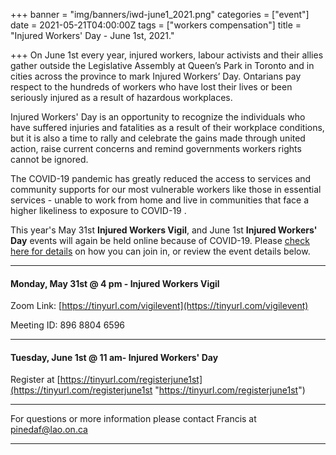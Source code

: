 +++
banner = "img/banners/iwd-june1_2021.png"
categories = ["event"]
date = 2021-05-21T04:00:00Z
tags = ["workers compensation"]
title = "Injured Workers' Day - June 1st, 2021."

+++
On June 1st every year, injured workers, labour activists and their allies gather outside the Legislative Assembly at Queen’s Park in Toronto and in cities across the province to mark Injured Workers’ Day. Ontarians pay respect to the hundreds of workers who have lost their lives or been seriously injured as a result of hazardous workplaces.

Injured Workers' Day is an opportunity to recognize the individuals who have suffered injuries and fatalities as a result of their workplace conditions, but it is also a time to rally and celebrate the gains made through united action, raise current concerns and remind governments workers rights cannot be ignored.

The COVID-19 pandemic has greatly reduced the access to services and community supports for our most vulnerable workers like those in essential services - unable to work from home and live in communities that face a higher likeliness to exposure to COVID-19 .

This year's May 31st **Injured Workers Vigil**, and June 1st **Injured Workers' Day** events will again be held online because of COVID-19. Please [check here for details](https://injuredworkersonline.org/iwevents/event/june-1st-injured-workers-day/) on how you can join in, or review the event details below.

***

#### **Monday, May 31st @ 4 pm - Injured Workers Vigil**

Zoom Link: [https://tinyurl.com/vigilevent](https://tinyurl.com/vigilevent)

Meeting ID: 896 8804 6596

***

#### **Tuesday, June 1st @ 11 am- Injured Workers' Day**

Register at [https://tinyurl.com/registerjune1st](https://tinyurl.com/registerjune1st "https://tinyurl.com/registerjune1st")

***

For questions or more information please contact Francis at [pinedaf@lao.on.ca](mailto:pinedaf@lao.on.ca)

***
